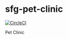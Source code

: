 # sfg-pet-clinic

[![CircleCI](https://circleci.com/github/varun5299/sfg-pet-clinic.svg?style=svg)](https://app.circleci.com/pipelines/github/varun5299/sfg-pet-clinic)

Pet Clinic
